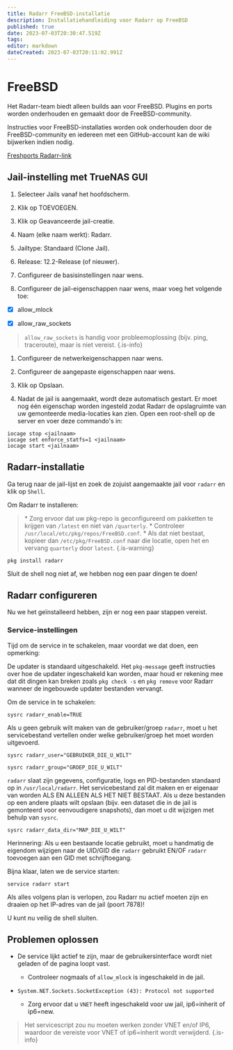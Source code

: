 ```yaml
---
title: Radarr FreeBSD-installatie
description: Installatiehandleiding voor Radarr op FreeBSD
published: true
date: 2023-07-03T20:30:47.519Z
tags: 
editor: markdown
dateCreated: 2023-07-03T20:11:02.991Z
---
```


# FreeBSD

Het Radarr-team biedt alleen builds aan voor FreeBSD. Plugins en ports worden onderhouden en gemaakt door de FreeBSD-community.

Instructies voor FreeBSD-installaties worden ook onderhouden door de FreeBSD-community en iedereen met een GitHub-account kan de wiki bijwerken indien nodig.

[Freshports Radarr-link](https://www.freshports.org/net-p2p/radarr/)

## Jail-instelling met TrueNAS GUI

1. Selecteer Jails vanaf het hoofdscherm.

1. Klik op TOEVOEGEN.

1. Klik op Geavanceerde jail-creatie.

1. Naam (elke naam werkt): Radarr.

1. Jailtype: Standaard (Clone Jail).

1. Release: 12.2-Release (of nieuwer).

1. Configureer de basisinstellingen naar wens.

1. Configureer de jail-eigenschappen naar wens, maar voeg het volgende toe:

- [x] allow_mlock

- [x] allow_raw_sockets

> `allow_raw_sockets` is handig voor probleemoplossing (bijv. ping, traceroute), maar is niet vereist. {.is-info}

1. Configureer de netwerkeigenschappen naar wens.

1. Configureer de aangepaste eigenschappen naar wens.

1. Klik op Opslaan.

1. Nadat de jail is aangemaakt, wordt deze automatisch gestart. Er moet nog één eigenschap worden ingesteld zodat Radarr de opslagruimte van uw gemonteerde media-locaties kan zien. Open een root-shell op de server en voer deze commando's in:

```shell
iocage stop <jailnaam>
iocage set enforce_statfs=1 <jailnaam>
iocage start <jailnaam>
```

## Radarr-installatie

Ga terug naar de jail-lijst en zoek de zojuist aangemaakte jail voor `radarr` en klik op `Shell`.

Om Radarr te installeren:

> \* Zorg ervoor dat uw pkg-repo is geconfigureerd om pakketten te krijgen van `/latest` en niet van `/quarterly`.
> \* Controleer `/usr/local/etc/pkg/repos/FreeBSD.conf`.
> \* Als dat niet bestaat, kopieer dan `/etc/pkg/FreeBSD.conf` naar die locatie, open het en vervang `quarterly` door `latest`.
{.is-warning}

```shell
pkg install radarr
```

Sluit de shell nog niet af, we hebben nog een paar dingen te doen!

## Radarr configureren

Nu we het geïnstalleerd hebben, zijn er nog een paar stappen vereist.

### Service-instellingen

Tijd om de service in te schakelen, maar voordat we dat doen, een opmerking:

De updater is standaard uitgeschakeld. Het `pkg-message` geeft instructies over hoe de updater ingeschakeld kan worden, maar houd er rekening mee dat dit dingen kan breken zoals `pkg check -s` en `pkg remove` voor Radarr wanneer de ingebouwde updater bestanden vervangt.

Om de service in te schakelen:

```shell
sysrc radarr_enable=TRUE
```

Als u geen gebruik wilt maken van de gebruiker/groep `radarr`, moet u het servicebestand vertellen onder welke gebruiker/groep het moet worden uitgevoerd.

```shell
sysrc radarr_user="GEBRUIKER_DIE_U_WILT"
```

```shell
sysrc radarr_group="GROEP_DIE_U_WILT"
```

`radarr` slaat zijn gegevens, configuratie, logs en PID-bestanden standaard op in `/usr/local/radarr`. Het servicebestand zal dit maken en er eigenaar van worden ALS EN ALLEEN ALS HET NIET BESTAAT. Als u deze bestanden op een andere plaats wilt opslaan (bijv. een dataset die in de jail is gemonteerd voor eenvoudigere snapshots), dan moet u dit wijzigen met behulp van `sysrc`.

```shell
sysrc radarr_data_dir="MAP_DIE_U_WILT"
```

Herinnering: Als u een bestaande locatie gebruikt, moet u handmatig de eigendom wijzigen naar de UID/GID die `radarr` gebruikt EN/OF `radarr` toevoegen aan een GID met schrijftoegang.

Bijna klaar, laten we de service starten:

```shell
service radarr start
```

Als alles volgens plan is verlopen, zou Radarr nu actief moeten zijn en draaien op het IP-adres van de jail (poort 7878)!

U kunt nu veilig de shell sluiten.

## Problemen oplossen

- De service lijkt actief te zijn, maar de gebruikersinterface wordt niet geladen of de pagina loopt vast.
  - Controleer nogmaals of `allow_mlock` is ingeschakeld in de jail.
  
- `System.NET.Sockets.SocketException (43): Protocol not supported`
  - Zorg ervoor dat u `VNET` heeft ingeschakeld voor uw jail, ip6=inherit of ip6=new.

> Het servicescript zou nu moeten werken zonder VNET en/of IP6, waardoor de vereiste voor VNET of ip6=inherit wordt verwijderd. {.is-info}